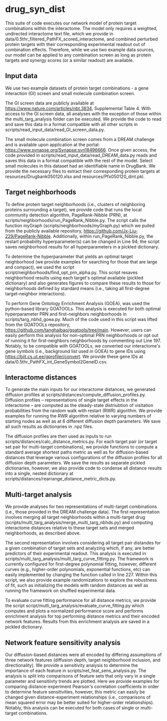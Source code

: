 # drug_syn_dist

This suite of code executes our network model of protein target combinations within the interactome. The model only requires a weighted, undirected interactome text file, which we provide in data/0.5thr_filtered_PathFX_scored_interactome, and combined perturbed protein targets with their corresponding experimental readout out of combination effects. Therefore, while we use two example data sources, our model can be applied to any combination screen as long as protein targets and synergy scores (or a similar readout) are available.

## Input data

We use two example datasets of protein target combinations - a gene interaction (GI) screen and small molecule combination screen. 

The GI screen data are publicly available at https://www.nature.com/articles/nbt.3834, Supplemental Table 4. With access to the GI screen data, all analyses with the exception of those within the multi_targ_analysis folder can be executed. We provide the code to read and save this data in a format compatible with all other scripts in scripts/read_input_data/read_GI_screen_data.py.

The small molecule combination screen comes from a DREAM challenge and is available upon application at the portal: https://www.synapse.org/Synapse:syn18496666. Once given access, the code provided in scripts/read_input_data/read_DREAM_data.py reads and saves this data in a format compatible with the rest of the model. Select small molecules in this dataset had an identifiable name in DrugBank. We provide the necessary files to extract their corresponding protein targets at resources/Drugbank050120.xlsx and resources/Pfx050120_dint.pkl.

## Target neighborhoods

To define protein target neighborhoods (i.e., clusters of neighboring proteins surrounding a target), we provide code that runs the local community detection algorithm, PageRank-Nibble (PRN), at scripts/neighborhoods/run_PageRank_Nibble.py. The script calls the function myGraph (scripts/neighborhoods/myGraph.py) which we pulled from the publicly available repository, https://github.com/Jx-Liu-229/PageRank-Nibble. Additionally, within run_PageRank_Nibble.py, the restart probability hyperparameter(s) can be changed in Line 94; the script saves neighborhood results for all hyperparameters in a pickled dictionary.

To determine the hyperparameter that yields an optimal target neighborhood (we provide examples for searching for those that are large and compact), we used the script script/neighborhoods/find_opt_prn_alpha.py. This script resaves neighborhood results using each target's optimal available (pickled dictionary) and also generates figures to compare these results to those for neighborhoods defined by standard means (i.e., taking all first-degree target-neighbor interactions).

To perform Gene Ontology Enrichment Analysis (GOEA), was used the python-based library GOATOOLs. This analysis is executed for both optimal hyperparameter PRN and first-neighbors neighborhoods in scripts/targ_nbhd_goea.py. Much of the code used in this script was lifted from the GOATOOLs repository, https://github.com/tanghaibao/goatools/tree/main. However, users can easily perform this analysis for non-optimal PRN neighborhoods or opt out of running it for first-neighbors neighborhoods by commenting out Line 197. Notably, to be compatible with GOATOOLs, we converted our interactome's gene symbols (i.e., background list used in GOEA) to gene IDs using https://biit.cs.ut.ee/gprofiler/convert. We provide these gene IDs at data/0.5thr_PathFX_int_GeneSymbol2GeneID.csv.

## Interactome distances

To generate the main inputs for our interactome distances, we generated diffusion profiles at scripts/distances/compute_diffusion_profiles.py. Diffusion profiles – representations of single target effects in the interactome – are computed as the steady-state distriubtion of visitation probabilities from the random walk with restart (RWR) algorithm. We provide examples for running the RWR algorithm relative to varying numbers of starting nodes as well as at 6 different diffusion depth parameters. We save all such results as dictionaries in .npz files.

The diffusion profiles are then used as inputs to run scripts/distances/calc_distance_metrics.py. For each target pair (or target set pair for multi-target combinations), we provide functions to compute a standard average shortest paths metric as well as for diffusion-based distances that leverage various configurations of the diffusion profiles for all diffusion depth parameters. We save the results as separate pickled dictionaries, however, we also provide code to condense all distance results into a single, nested dictionary at scripts/distances/rearrange_distance_metric_dicts.py.

## Multi-target analysis

We provide analyses for two representations of multi-target combinations (i.e., those provided in the DREAM challenge data). The first representation involves merging all target neighborhoods within a multi-target drug (scripts/multi_targ_analysis/merge_multi_targ_nbhds.py) and computing interactome distances relative to these target sets and merged neighborhoods, as described above.

The second representation involves considering all target pair distandes for a given combination of target sets and analyzing which, if any, are better predictors of their experimental readout. This analysis is executed in scripts/multi_targ_analysis/multi_targ_curve_fitting.py. The framework is currently configured for first-degree polynomial fitting, however, different curves (e.g., higher-order polynomials, exponential functions, etc) can easily implemented by changing the function called in line 227. Within this script, we also provide example randomizations to explore the robustness of fit, such as initializing the models with random distances as well as running the framework on shuffled experimental data. 

To evaluate curve fitting performance for all distance metrics, we provide the script script/mutli_targ_analysis/evaluate_curve_fitting.py which computes and plots a normalized performance score and performs enrichment analysis for top performing distance metrics and their encoded network features. Results from this enrichment analysis are saved in a pickled dictionary.

## Network feature sensitivity analysis

Our diffusion-based distances were all encoded by differing assumptions of three network features (diffusion depth, target neighborhood inclusion, and directionality). We provide a sensitivity analysis to determine the importance of each feature in scripts/net_feat_sens_analysis.py. The analysis is split into comparisons of feature sets that only vary in a single parameter and sensitiivty trends are plotted. Here we provide examples for comparing distance-experiment Pearson's correlation coefficients in order to determine feature sensitivities, however, this metric can easily be changed given distance-experiment relationships (i.e., comparisons of mean squared error may be better suited for higher-order relationships). Notably, this analysis can be executed for both cases of single or multi-target combinations.
